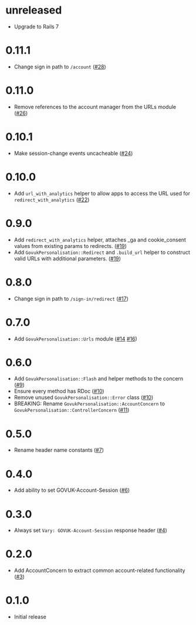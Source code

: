 # unreleased

- Upgrade to Rails 7

# 0.11.1

- Change sign in path to `/account` ([#28](https://github.com/alphagov/govuk_personalisation/pull/28))

# 0.11.0

- Remove references to the account manager from the URLs module ([#26](https://github.com/alphagov/govuk_personalisation/pull/26))

# 0.10.1

- Make session-change events uncacheable ([#24](https://github.com/alphagov/govuk_personalisation/pull/24))

# 0.10.0
- Add `url_with_analytics` helper to allow apps to access the URL used for `redirect_with_analytics` ([#22](https://github.com/alphagov/govuk_personalisation/pull/22))

# 0.9.0
- Add `redirect_with_analytics` helper, attaches _ga and cookie_consent values from existing params to redirects. ([#19](https://github.com/alphagov/govuk_personalisation/pull/19))
- Add `GovukPersonalisation::Redirect` and `.build_url` helper to construct valid URLs with additional parameters. ([#19](https://github.com/alphagov/govuk_personalisation/pull/19))

# 0.8.0

- Change sign in path to `/sign-in/redirect` ([#17](https://github.com/alphagov/govuk_personalisation/pull/17))

# 0.7.0

- Add `GovukPersonalisation::Urls` module ([#14](https://github.com/alphagov/govuk_personalisation/pull/14) [#16](https://github.com/alphagov/govuk_personalisation/pull/16))

# 0.6.0

- Add `GovukPersonalisation::Flash` and helper methods to the concern ([#9](https://github.com/alphagov/govuk_personalisation/pull/9))
- Ensure every method has RDoc ([#10](https://github.com/alphagov/govuk_personalisation/pull/10))
- Remove unused `GovukPersonalisation::Error` class ([#10](https://github.com/alphagov/govuk_personalisation/pull/10))
- BREAKING: Rename `GovukPersonalisation::AccountConcern` to `GovukPersonalisation::ControllerConcern` ([#11](https://github.com/alphagov/govuk_personalisation/pull/11))

# 0.5.0

- Rename header name constants ([#7](https://github.com/alphagov/govuk_personalisation/pull/7))

# 0.4.0

- Add ability to set GOVUK-Account-Session ([#6](https://github.com/alphagov/govuk_personalisation/pull/6))

# 0.3.0

- Always set `Vary: GOVUK-Account-Session` response header ([#4](https://github.com/alphagov/govuk_personalisation/pull/4))

# 0.2.0

- Add AccountConcern to extract common account-related functionality ([#3](https://github.com/alphagov/govuk_personalisation/pull/3))

# 0.1.0

- Initial release
